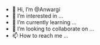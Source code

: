 - 👋 Hi, I’m @Anwargi
- 👀 I’m interested in ...
- 🌱 I’m currently learning ...
- 💞️ I’m looking to collaborate on ...
- 📫 How to reach me ...

<!---
Anwargi/Anwargi is a ✨ special ✨ repository because its `README.md` (this file) appears on your GitHub profile.
You can click the Preview link to take a look at your changes.
--->
